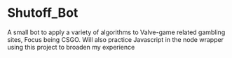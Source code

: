 # Shutoff_Bot
A small bot to apply a variety of algorithms to Valve-game related gambling sites, Focus being CSGO. Will also practice Javascript in the node wrapper using this project to broaden my experience
